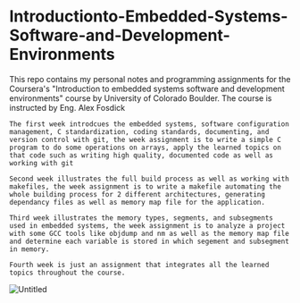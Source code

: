 # Introductionto-Embedded-Systems-Software-and-Development-Environments

This repo contains my personal notes and programming assignments for the Coursera's "Introduction to embedded systems software and development environments" course by University of Colorado Boulder. The course is instructed by Eng. Alex Fosdick

    
    The first week introdcues the embedded systems, software configuration management, C standardization, coding standards, documenting, and version control with git, the week assignment is to write a simple C program to do some operations on arrays, apply the learned topics on that code such as writing high quality, documented code as well as working with git
    
    Second week illustrates the full build process as well as working with makefiles, the week assignment is to write a makefile automating the whole building process for 2 different architectures, generating dependancy files as well as memory map file for the application.
    
    Third week illustrates the memory types, segments, and subsegments used in embedded systems, the week assignment is to analyze a project with some GCC tools like objdump and nm as well as the memory map file and determine each variable is stored in which segement and subsegment in memory.
    
    Fourth week is just an assignment that integrates all the learned topics throughout the course.
    
    
![Untitled](https://user-images.githubusercontent.com/82896678/223420385-a6b15b92-5e79-43dc-b7cd-d665c2ffa076.png)
